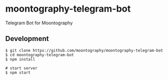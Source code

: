 # moontography-telegram-bot
Telegram Bot for Moontography

## Development

```
$ git clone https://github.com/moontography/moontography-telegram-bot
$ cd moontography-telegram-bot
$ npm install

# start server
$ npm start
```

